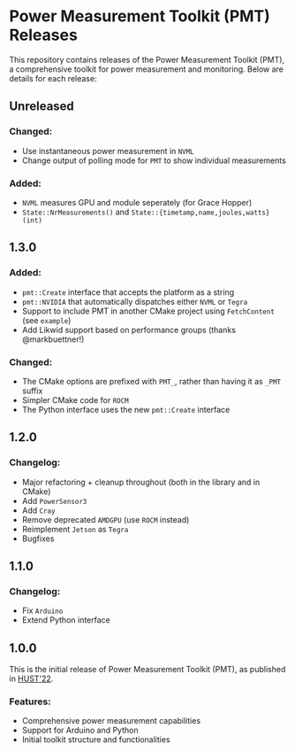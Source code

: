 # Power Measurement Toolkit (PMT) Releases

This repository contains releases of the Power Measurement Toolkit (PMT), a
comprehensive toolkit for power measurement and monitoring. Below are details
for each release:

## Unreleased

### Changed:

- Use instantaneous power measurement in `NVML`
- Change output of polling mode for `PMT` to show individual measurements

### Added:

- `NVML` measures GPU and module seperately (for Grace Hopper)
- `State::NrMeasurements()` and `State::{timetamp,name,joules,watts}(int)`

## 1.3.0

### Added:

- `pmt::Create` interface that accepts the platform as a string
- `pmt::NVIDIA` that automatically dispatches either `NVML` or `Tegra`
- Support to include PMT in another CMake project using `FetchContent` (see
  `example`)
- Add Likwid support based on performance groups (thanks @markbuettner!)

### Changed:

- The CMake options are prefixed with `PMT_`, rather than having it as `_PMT`
  suffix
- Simpler CMake code for `ROCM`
- The Python interface uses the new `pmt::Create` interface

## 1.2.0

### Changelog:

- Major refactoring + cleanup throughout (both in the library and in CMake)
- Add `PowerSensor3`
- Add `Cray`
- Remove deprecated `AMDGPU` (use `ROCM` instead)
- Reimplement `Jetson` as `Tegra`
- Bugfixes

## 1.1.0

### Changelog:

- Fix `Arduino`
- Extend Python interface

## 1.0.0

This is the initial release of Power Measurement Toolkit (PMT), as published in
[HUST'22](https://www.computer.org/csdl/proceedings-article/hust/2022/634900a044/1KnWyMBKdmo).

### Features:

- Comprehensive power measurement capabilities
- Support for Arduino and Python
- Initial toolkit structure and functionalities

